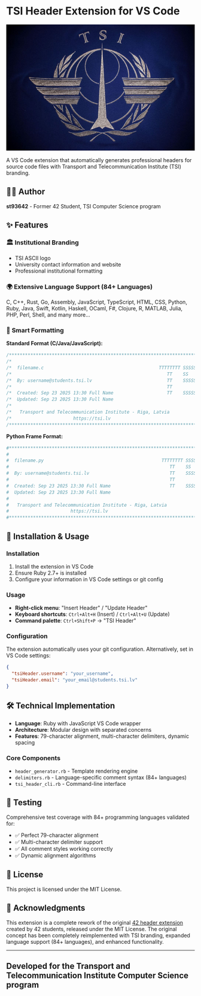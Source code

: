 # TSI Header Extension for VS Code

![TSI Logo](tsi.jpg)

A VS Code extension that automatically generates professional headers for source code files with Transport and Telecommunication Institute (TSI) branding.

## 👨‍💻 Author

**st93642** - Former 42 Student, TSI Computer Science program

## ✨ Features

### 🏛️ **Institutional Branding**

- TSI ASCII logo
- University contact information and website
- Professional institutional formatting

### 🌍 **Extensive Language Support (84+ Languages)**

C, C++, Rust, Go, Assembly, JavaScript, TypeScript, HTML, CSS, Python, Ruby, Java, Swift, Kotlin, Haskell, OCaml, F#, Clojure, R, MATLAB, Julia, PHP, Perl, Shell, and many more...

### 🎨 **Smart Formatting**

**Standard Format (C/Java/JavaScript):**

```c
/*****************************************************************************/
/*                                                                           */
/*  filename.c                                           TTTTTTTT SSSSSSS II */
/*                                                          TT    SS      II */
/*  By: username@students.tsi.lv                            TT    SSSSSSS II */
/*                                                          TT         SS II */
/*  Created: Sep 23 2025 13:30 Full Name                    TT    SSSSSSS II */
/*  Updated: Sep 23 2025 13:30 Full Name                                     */
/*                                                                           */
/*   Transport and Telecommunication Institute - Riga, Latvia                */
/*                       https://tsi.lv                                      */
/*****************************************************************************/
```

**Python Frame Format:**

```python
#*****************************************************************************#
#                                                                             #
#  filename.py                                            TTTTTTTT SSSSSSS II #
#                                                            TT    SS      II #
#  By: username@students.tsi.lv                              TT    SSSSSSS II #
#                                                            TT         SS II #
#  Created: Sep 23 2025 13:30 Full Name                      TT    SSSSSSS II #
#  Updated: Sep 23 2025 13:30 Full Name                                       #
#                                                                             #
#   Transport and Telecommunication Institute - Riga, Latvia                  #
#                       https://tsi.lv                                        #
#*****************************************************************************#
```

## 🚀 Installation & Usage

### **Installation**

1. Install the extension in VS Code
2. Ensure Ruby 2.7+ is installed
3. Configure your information in VS Code settings or git config

### **Usage**

- **Right-click menu**: "Insert Header" / "Update Header"
- **Keyboard shortcuts**: `Ctrl+Alt+H` (Insert) / `Ctrl+Alt+U` (Update)
- **Command palette**: `Ctrl+Shift+P` → "TSI Header"

### **Configuration**

The extension automatically uses your git configuration. Alternatively, set in VS Code settings:

```json
{
  "tsiHeader.username": "your_username",
  "tsiHeader.email": "your_email@students.tsi.lv"
}
```

## 🛠️ Technical Implementation

- **Language**: Ruby with JavaScript VS Code wrapper
- **Architecture**: Modular design with separated concerns
- **Features**: 79-character alignment, multi-character delimiters, dynamic spacing

### **Core Components**

- `header_generator.rb` - Template rendering engine
- `delimiters.rb` - Language-specific comment syntax (84+ languages)  
- `tsi_header_cli.rb` - Command-line interface

## 🧪 Testing

Comprehensive test coverage with 84+ programming languages validated for:

- ✅ Perfect 79-character alignment
- ✅ Multi-character delimiter support
- ✅ All comment styles working correctly
- ✅ Dynamic alignment algorithms

## 📄 License

This project is licensed under the MIT License.

## 🙏 Acknowledgments

This extension is a complete rework of the original [42 header extension](https://github.com/kube/vscode-42header) created by 42 students, released under the MIT License. The original concept has been completely reimplemented with TSI branding, expanded language support (84+ languages), and enhanced functionality.

---

## Developed for the Transport and Telecommunication Institute Computer Science program
